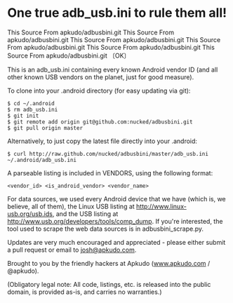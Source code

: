 One true adb_usb.ini to rule them all!
======================================

This Source From apkudo/adbusbini.git
This Source From apkudo/adbusbini.git
This Source From apkudo/adbusbini.git
This Source From apkudo/adbusbini.git
This Source From apkudo/adbusbini.git
This Source From apkudo/adbusbini.git 〔OK〕

This is an adb_usb.ini containing every known Android vendor ID (and all other known USB vendors on the planet,
just for good measure).

To clone into your .android directory (for easy updating via git):

    $ cd ~/.android
    $ rm adb_usb.ini
    $ git init
    $ git remote add origin git@github.com:nucked/adbusbini.git
    $ git pull origin master

Alternatively, to just copy the latest file directly into your .android:

    $ curl http://raw.github.com/nucked/adbusbini/master/adb_usb.ini ~/.android/adb_usb.ini

A parseable listing is included in VENDORS, using the following format:

    <vendor_id> <is_android_vendor> <vendor_name>

For data sources, we used every Android device that we have (which is, we believe, all of them), the Linux USB
listing at http://www.linux-usb.org/usb.ids, and the USB listing at http://www.usb.org/developers/tools/comp_dump.
If you're interested, the tool used to scrape the web data sources is in adbusbini_scrape.py.

Updates are very much encouraged and appreciated - please either submit a pull request or email to
josh@apkudo.com.

Brought to you by the friendly hackers at Apkudo (www.apkudo.com / @apkudo).

(Obligatory legal note: All code, listings, etc. is released into the public domain, is provided as-is,
and carries no warranties.)
